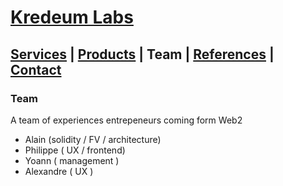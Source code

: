 # [Kredeum Labs](README.md)
## [Services](services.md) | [Products](products.md) | Team | [References](references.md) | [Contact](contact.md)

### Team

A team of experiences entrepeneurs coming form Web2

- Alain (solidity / FV / architecture)
- Philippe ( UX / frontend)
- Yoann ( management )
- Alexandre ( UX )


